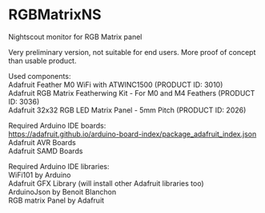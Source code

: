 # RGBMatrixNS
Nightscout monitor for RGB Matrix panel

Very preliminary version, not suitable for end users. More proof of concept than usable product.

Used components:  
Adafruit Feather M0 WiFi with ATWINC1500 (PRODUCT ID: 3010)  
Adafruit RGB Matrix Featherwing Kit - For M0 and M4 Feathers (PRODUCT ID: 3036)  
Adafruit 32x32 RGB LED Matrix Panel - 5mm Pitch (PRODUCT ID: 2026)  

Required Arduino IDE boards:  
https://adafruit.github.io/arduino-board-index/package_adafruit_index.json  
Adafruit AVR Boards  
Adafruit SAMD Boards  

Required Arduino IDE libraries:  
WiFi101 by Arduino  
Adafruit GFX Library (will install other Adafruit libraries too)  
ArduinoJson by Benoit Blanchon  
RGB matrix Panel by Adafruit  

